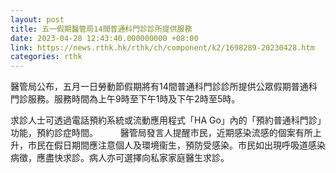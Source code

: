```yaml
---
layout: post
title: 五一假期醫管局14間普通科門診診所提供服務
date: 2023-04-28 12:43:40.000000000 +08:00
link: https://news.rthk.hk/rthk/ch/component/k2/1698289-20230428.htm
categories: rthk
---
```


醫管局公布，五月一日勞動節假期將有14間普通科門診診所提供公眾假期普通科門診服務。服務時間為上午9時至下午1時及下午2時至5時。 

求診人士可透過電話預約系統或流動應用程式「HA Go」內的「預約普通科門診」功能，預約診症時間。
　　 
醫管局發言人提醒市民，近期感染流感的個案有所上升，市民在假日期間應注意個人及環境衞生，預防受感染。市民如出現呼吸道感染病徵，應盡快求診。病人亦可選擇向私家家庭醫生求診。
